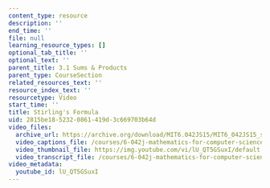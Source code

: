 ```yaml
---
content_type: resource
description: ''
end_time: ''
file: null
learning_resource_types: []
optional_tab_title: ''
optional_text: ''
parent_title: 3.1 Sums & Products
parent_type: CourseSection
related_resources_text: ''
resource_index_text: ''
resourcetype: Video
start_time: ''
title: Stirling's Formula
uid: 2815be18-5232-0861-419d-3c669703b64d
video_files:
  archive_url: https://archive.org/download/MIT6.042JS15/MIT6_042JS15_stirling_video_ipod.mp4
  video_captions_file: /courses/6-042j-mathematics-for-computer-science-spring-2015/75582e82b90a5103a741cb9317ce0ec9_lU_QT5GSuxI.vtt
  video_thumbnail_file: https://img.youtube.com/vi/lU_QT5GSuxI/default.jpg
  video_transcript_file: /courses/6-042j-mathematics-for-computer-science-spring-2015/08a560bb7b3a14d52db27e5ea5a295a4_lU_QT5GSuxI.pdf
video_metadata:
  youtube_id: lU_QT5GSuxI
---
```

